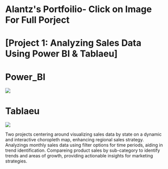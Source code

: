 # Alantz's Portfoilio- Click on Image For Full Porject

# [Project 1: Analyzing Sales Data Using Power BI & Tablaeu]
# Power_BI
[<img src="https://i.ibb.co/JprQGXv/Data-Power-BI.jpg">](https://project.novypro.com/QoM1qL)


# Tablaeu
[<img src="https://i.ibb.co/k8j4Zyk/Data-Tableau.png">](https://public.tableau.com/views/A_InnocentProject_Sales_Dashboard/SalesDashboard?:language=en-US&:sid=&:redirect=auth&:display_count=n&:origin=viz_share_link)

Two projects centering around visualizing sales data by state on a dynamic and interactive choropleth map, enhancing regional sales strategy.
Analyzings monthly sales data using filter options for time periods, aiding in trend identification.
Compareing product sales by sub-category to identify trends and areas of growth, providing actionable insights for marketing strategies.


